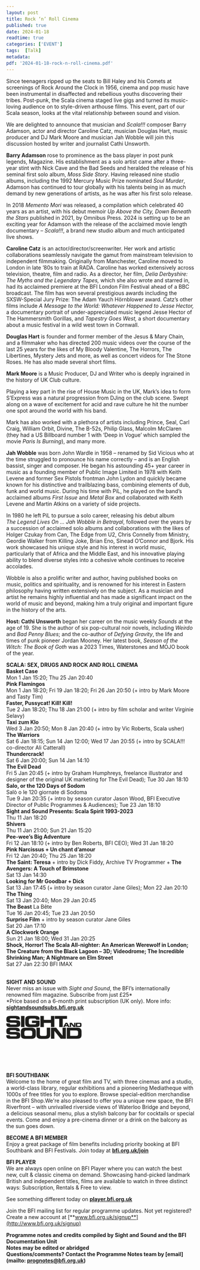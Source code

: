 ```yaml
---
layout: post
title: Rock ‘n’ Roll Cinema
published: true
date: 2024-01-18
readtime: true
categories: ['EVENT']
tags:  [Talk]
metadata: 
pdf: '2024-01-18-rock-n-roll-cinema.pdf'
---
```


Since teenagers ripped up the seats to Bill Haley and his Comets at screenings of Rock Around the Clock in 1956, cinema and pop music have been instrumental in disaffected and rebellious youths discovering their tribes. Post-punk, the Scala cinema staged live gigs and turned its music-loving audience on to style-driven arthouse films. This event, part of our Scala season, looks at the vital relationship between sound and vision.

We are delighted to announce that musician and _Scala!!!_ composer Barry Adamson, actor and director Caroline Catz, musician Douglas Hart, music producer and DJ Mark Moore and musician Jah Wobble will join this discussion hosted by writer and journalist Cathi Unsworth.

**Barry Adamson** rose to prominence as the bass player in post punk legends, Magazine. His establishment as a solo artist came after a three-year stint with Nick Cave and the Bad Seeds and heralded the release of his seminal first solo album, _Moss Side Story_. Having released nine studio albums, including the 1992 Mercury Music Prize nominated _Soul Murder_, Adamson has continued to tour globally with his talents being in as much demand by new generations of artists, as he was after his first solo release.

In 2018 _Memento Mori_ was released, a compilation which celebrated 40 years as an artist, with his debut memoir _Up Above the City, Down Beneath the Stars_ published in 2021, by Omnibus Press. 2024 is setting up to be an exciting year for Adamson with the release of the acclaimed movie length documentary – _Scala!!!_, a brand new studio album and much anticipated live shows.

**Caroline Catz** is an actor/director/screenwriter. Her work and artistic collaborations seamlessly navigate the gamut from mainstream television to independent filmmaking. Originally from Manchester, Caroline moved to London in late ’80s to train at RADA. Caroline has worked extensively across television, theatre, film and radio. As a director, her film, _Delia Derbyshire: The Myths and the Legendary Tapes,_ which she also wrote and starred in, had its acclaimed premiere at the BFI London Film Festival ahead of a BBC broadcast. The film has won several prestigious awards including the SXSW-Special Jury Prize: The Adam Yauch Hörnblower award. Catz’s other films include _A Message to the World: Whatever Happened to Jesse Hector,_ a documentary portrait of under-appreciated music legend Jesse Hector of The Hammersmith Gorillas, and _Tapestry Goes West,_ a short documentary about a music festival in a wild west town in Cornwall.

**Douglas Hart**  is founder and former member of the Jesus & Mary Chain, and a filmmaker who has directed 200 music videos over the course of the last 25 years for the likes of My Bloody Valentine, The Horrors, The Libertines, Mystery Jets and more, as well as concert videos for The Stone Roses. He has also made several short films.

**Mark Moore** is a Music Producer, DJ and Writer who is deeply ingrained in the history of UK Club culture.

Playing a key part in the rise of House Music in the UK, Mark’s idea to form S’Express was a natural progression from DJing on the club scene. Swept along on a wave of excitement for acid and rave culture he hit the number one spot around the world with his band.

Mark has also worked with a plethora of artists including Prince, Seal, Carl Craig, William Orbit, Divine, The B-52s, Philip Glass, Malcolm McClaren (they had a US Billboard number 1 with ‘Deep in Vogue’ which sampled the movie _Paris Is Burning_), and many more.

**Jah Wobble** was born John Wardle in 1958 – renamed by Sid Vicious who at the time struggled to pronounce his name correctly – and is an English bassist, singer and composer. He began his astounding 45+ year career in music as a founding member of Public Image Limited in 1978 with Keith Levene and former Sex Pistols frontman John Lydon and quickly became known for his distinctive and trailblazing bass, combining elements of dub, funk and world music. During his time with PiL, he played on the band’s acclaimed albums _First Issue_ and _Metal Box_ and collaborated with Keith Levene and Martin Atkins on a variety of side projects.

In 1980 he left PiL to pursue a solo career, releasing his debut album  
_The Legend Lives On … Jah Wobble in Betrayal_, followed over the years by a succession of acclaimed solo albums and collaborations with the likes of Holger Czukay from Can, The Edge from U2, Chris Connelly from Ministry, Geordie Walker from Killing Joke, Brian Eno, Sinead O’Connor and Bjork. His work showcased his unique style and his interest in world music, particularly that of Africa and the Middle East, and his innovative playing ability to blend diverse styles into a cohesive whole continues to receive accolades.

Wobble is also a prolific writer and author, having published books on music, politics and spirituality, and is renowned for his interest in Eastern philosophy having written extensively on the subject. As a musician and artist he remains highly influential and has made a significant impact on the world of music and beyond, making him a truly original and important figure in the history of the arts.

**Host: Cathi Unsworth** began her career on the music weekly _Sounds_ at the age of 19. She is the author of six pop-cultural noir novels, including _Weirdo_ and _Bad Penny Blues_; and the co-author of _Defying Gravity_, the life and times of punk pioneer Jordan Mooney. Her latest book, _Season of the Witch: The Book of Goth_ was a 2023 Times, Waterstones and MOJO book of the year.
<br>

**SCALA: SEX, DRUGS AND  ROCK AND ROLL CINEMA**<br>
**Basket Case**<br>
Mon 1 Jan 15:20; Thu 25 Jan 20:40<br>
**Pink Flamingos**<br>
Mon 1 Jan 18:20; Fri 19 Jan 18:20; Fri 26 Jan 20:50 (+ intro by Mark Moore and Tasty Tim)<br>
**Faster, Pussycat! Kill! Kill!**<br>
Tue 2 Jan 18:20; Thu 18 Jan 21:00 (+ intro by film scholar and writer Virginie Selavy)<br>
**Taxi zum Klo**<br>
Wed 3 Jan 20:50; Mon 8 Jan 20:40 (+ intro by  Vic Roberts, Scala usher)<br>
**The Warriors**<br>
Sat 6 Jan 18:15; Sun 14 Jan 12:00; Wed 17 Jan 20:55 (+ intro by SCALA!!! co-director Ali Catterall)<br>
**Thundercrack!**<br>
Sat 6 Jan 20:00; Sun 14 Jan 14:10<br>
**The Evil Dead**<br>
Fri 5 Jan 20:45 (+ intro by Graham Humphreys, freelance illustrator and designer of the original UK marketing for The Evil Dead); Tue 30 Jan 18:10<br>
**Salo, or the 120 Days of Sodom**  
Salò o le 120 giornate di Sodoma<br>
Tue 9 Jan 20:35 (+ intro by season curator Jason Wood, BFI Executive Director of Public Programmes & Audiences); Tue 23 Jan 18:10<br>
**Sight and Sound Presents:  Scala Spirit 1993-2023**<br>
Thu 11 Jan 18:20<br>
**Shivers**<br>
Thu 11 Jan 21:00; Sun 21 Jan 15:20<br>
**Pee-wee’s Big Adventure**<br>
Fri 12 Jan 18:10 (+ intro by Ben Roberts, BFI CEO); Wed 31 Jan 18:20<br>
**Pink Narcissus + Un chant d’amour**<br>
Fri 12 Jan 20:40; Thu 25 Jan 18:20<br>
**The Saint: Teresa** + intro by Dick Fiddy, Archive TV Programmer + **The Avengers: A Touch of Brimstone**<br>
Sat 13 Jan 14:30<br>
**Looking for Mr Goodbar + Dick**<br>
Sat 13 Jan 17:45 (+ intro by season curator  Jane Giles); Mon 22 Jan 20:10<br>
**The Thing**<br>
Sat 13 Jan 20:40; Mon 29 Jan 20:45<br>
**The Beast** La Bête<br>
Tue 16 Jan 20:45; Tue 23 Jan 20:50<br>
**Surprise Film** + intro by season curator Jane Giles<br>
Sat 20 Jan 17:10<br>
**A Clockwork Orange**<br>
Sun 21 Jan 18:00; Wed 31 Jan 20:25<br>
**Shock, Horror! The Scala All-nighter:  An American Werewolf in London;**  **The Creature from the Black Lagoon – 3D; Videodrome;  The Incredible Shrinking Man; A Nightmare on Elm Street**<br>
Sat 27 Jan 22:30 BFI IMAX<br>
<br>

**SIGHT AND SOUND**<br>
Never miss an issue with _Sight and Sound_, the BFI’s internationally renowned film magazine. Subscribe from just £25*<br>
*Price based on a 6-month print subscription (UK only). More info: [**sightandsoundsubs.bfi.org.uk**](https://sightandsoundsubs.bfi.org.uk/subscribe)

<img style="float: left;" src="/img/sight-and-sound.jpg" width="40%" height="40%"><br><br><br><br><br><br><br><br>

**BFI SOUTHBANK**  
Welcome to the home of great film and TV, with three cinemas and a studio, a world-class library, regular exhibitions and a pioneering Mediatheque with 1000s of free titles for you to explore. Browse special-edition merchandise in the BFI Shop.We&#39;re also pleased to offer you a unique new space, the BFI Riverfront – with unrivalled riverside views of Waterloo Bridge and beyond, a delicious seasonal menu, plus a stylish balcony bar for cocktails or special events. Come and enjoy a pre-cinema dinner or a drink on the balcony as the sun goes down.  

**BECOME A BFI MEMBER**  
Enjoy a great package of film benefits including priority booking at BFI Southbank and BFI Festivals. Join today at [**bfi.org.uk/join**](http://www.bfi.org.uk/join)  

**BFI PLAYER**  
 We are always open online on BFI Player where you can watch the best new, cult &amp; classic cinema on demand. Showcasing hand-picked landmark British and independent titles, films are available to watch in three distinct ways: Subscription, Rentals &amp; Free to view.  

See something different today on [**player.bfi.org.uk**](https://player.bfi.org.uk)  

Join the BFI mailing list for regular programme updates. Not yet registered? Create a new account at [**www.bfi.org.uk/signup**](http://www.bfi.org.uk/signup)

**Programme notes and credits compiled by Sight and Sound and the BFI Documentation Unit  
Notes may be edited or abridged  
Questions/comments? Contact the Programme Notes team by [email](mailto: prognotes@bfi.org.uk)**


<!--stackedit_data:
eyJoaXN0b3J5IjpbLTExMjc3MzYwOTVdfQ==
-->